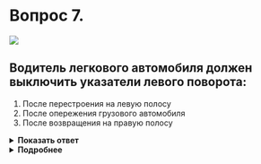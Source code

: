 # Вопрос 7.

![](https://s.drom.ru/i24227/pdd/tickets/2016/1542608383.jpg)

## Водитель легкового автомобиля должен выключить указатели левого поворота:

1. После перестроения на левую полосу
2. После опережения грузового автомобиля
3. После возвращения на правую полосу

<details>
<summary><b>Показать ответ</b></summary>
Правильный ответ: 1
</details>
<details>
<summary><b>Подробнее</b></summary>
Показанная траектория состоит из трёх фаз. Первая фаза - перестроение в параллельный ряд. Как только Вы его закончили, выключите левый сигнал указателя поворота. Вторая фаза – двигаетесь в параллельном ряду – включать сигналы не следует. Третья фаза – перестроение, возвращение на ранее занимаемую полосу. Перед перестроением включаете правый сигнал поворота. Закончив перестроение, выключаете его.
(«Техника управления автомобилем», пункт 8.1 ПДД)
</details>